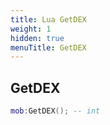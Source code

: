 ```yaml
---
title: Lua GetDEX
weight: 1
hidden: true
menuTitle: GetDEX
---
```

## GetDEX
```lua
mob:GetDEX(); -- int
```